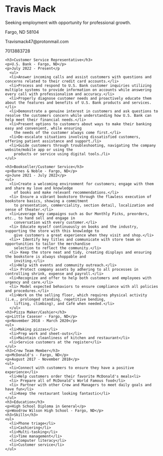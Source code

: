 <!DOCTYPE html>
<html>
  <head>

  </head>

  <body>
    <h1>Travis Mack</h1>
    <p> Seeking employment with opportunity for professional growth.</p>
      <p> Fargo, ND 58104</p>
      <p> Travismack47@protonmail.com</p>
      <p>7013883728</p>

    <h3>Customer Service Representative</h3>
    <p>U.S. Bank - Fargo, ND</p>
    <p>July 2022 - Present</p
      <ul>
      <li>Answer incoming calls and assist customers with questions and concerns related to their credit card accounts.</li>
      <li>Process and respond to U.S. Bank customer inquiries utilizing multiple systems to provide information on accounts while answering every call with professionalism and accuracy.</li>
      <li>Properly diagnose customer needs and proactively educate them about the features and benefits of U.S. Bank products and services. </li>
      <li>Demonstrate a genuine interest in customers and ask questions to resolve the customers concern while understanding how U.S. Bank can help meet their financial needs.</li>
      <li>Present options to customers about ways to make their banking easy and convenient, while ensuring
        the needs of the customer always come first.</li>
      <li>De-escalate situations involving dissatisfied customers, offering patient assistance and support./li>
      <li>Guide customers through troubleshooting, navigating the company website/mobile app or using the
        products or service using digital tools./li>
    </ul>

    <h3>Bookseller/Customer Service</h3>
    <p>Barnes & Noble - Fargo, ND</p>
    <p>June 2021 - July 2022</p>
    <ul>
      <li>Create a welcoming environment for customers; engage with them and share my love and knowledge
        of books and make relevant recommendations.</li>
      <li> Ensure a vibrant bookstore through the flawless execution of bookstore basics, showing a commitment
        to presentation, commerciality, section detail, localization and sense of theater.</li>
      <li>Leverage key campaigns such as Our Monthly Picks, preorders, etc., to hand sell and engage in
        conversation with every customer.</li>
      <li> Educate myself continuously on books and the industry, supporting the store with this knowledge to
        give customers a great experience when they visit and shop.</li>
      <li>• Identify key titles and communicate with store team on opportunities to tailor the merchandise
        selection to reflect the community.</li>
      <li> Keep the store neat and tidy, creating displays and ensuring the bookstore is always shoppable and
        inviting.</li>
      <li>Help with events and community outreach.</li>
      <li> Protect company assets by adhering to all processes in controlling shrink, expense and payroll.</li>
      <li>Recognize and offer to help both customers and employees with urgency and care.</li>
      <li> Model expected behaviors to ensure compliance with all policies and procedures.</li>
      <li>Work on the selling floor, which requires physical activity (i.e., prolonged standing, repetitive bending,
        lifting, climbing), and Café when needed.</li>
      </ul>
    <h3>Pizza Maker/Cashier</h3>
    <p>Little Caseser - Fargo, ND</p>
    <p>November 2018 - March 2020</p>
    <ul>
      <li>Making pizzas</li>
      <li>Prep work and sheet-outs</li>
      <li>Maintain cleanliness of kitchen and restaurant</li>
      <li>Service customers at the register</li>
    </ul>
    <h3>Crew Team Member</h3>
    <p>McDonald's - Fargo, ND</p>
    <p>August 2017 - November 2018</p>
    <ul>
      <li>Connect with customers to ensure they have a positive experience</li>
      <li>Help customers order their favorite McDonald's meals<li>
      <li> Prepare all of McDonald’s World Famous food</li>
      <li> Partner with other Crew and Managers to meet daily goals and have fun</li>
      <li>Keep the restaurant looking fantastic</li>
    </ul>
    <h3>Education</h3>
    <p>High School Diploma in General</p>
    <p>Woodrow Wilson High School - Fargo, ND</p>
    <h3>Skills</h3>
    <ul>
      <li>Phone triage</li>
      <li>Cashiering</li>
      <li>Multi-tasking</li>
      <li>Time management</li>
      <li>Computer literacy</li>
      <li>Customer service</li>
    </ul>
  </body>
</html>
